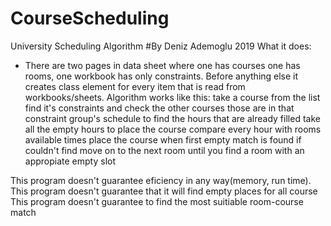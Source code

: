 # CourseScheduling
University Scheduling Algorithm
#By Deniz Ademoglu
2019
What it does:
  * There are two pages in data sheet where one has courses one has rooms, one workbook has only constraints. Before anything else it creates class element
   for every item that is read from workbooks/sheets. Algorithm works like this:
       take a course from the list
       find it's constraints and check the other courses those are in that constraint group's schedule to find the hours that are already filled
       take all the empty hours to place the course
       compare every hour with rooms available times
       place the course when first empty match is found
       if couldn't find move on to the next room until you find a room with an appropiate empty slot

This program doesn't guarantee eficiency in any way(memory, run time).
This program doesn't guarantee that it will find empty places for all course
This program doesn't guarantee to find the most suitiable room-course match

